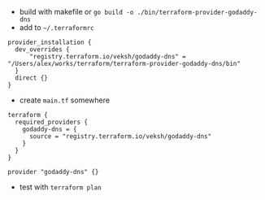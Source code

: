 - build with makefile or `go build -o ./bin/terraform-provider-godaddy-dns`
- add to `~/.terraformrc`
``` hcl
provider_installation {
  dev_overrides {
      "registry.terraform.io/veksh/godaddy-dns" = "/Users/alex/works/terraform/terraform-provider-godaddy-dns/bin"
  }
  direct {}
}
```
- create `main.tf` somewhere 
``` hcl
terraform {
  required_providers {
    godaddy-dns = {
      source = "registry.terraform.io/veksh/godaddy-dns"
    }
  }
}

provider "godaddy-dns" {}
```
- test with `terraform plan`
